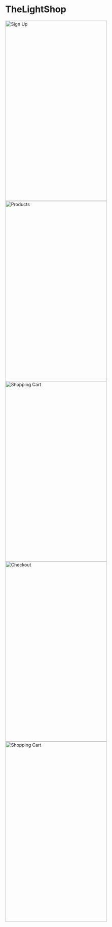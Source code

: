 # TheLightShop


<img src="https://github.com/lotpb/TheLightShop/blob/master/IMG_2720.jpg" alt="Sign Up" width="320" height="568"/>
<img src="https://github.com/lotpb/TheLightShop/blob/master/IMG_2721.jpg" alt="Products" width="320" height="568"/>


<img src="https://github.com/lotpb/TheLightShop/blob/master/IMG_2722.jpg" alt="Shopping Cart" width="320" height="568"/>
<img src="https://github.com/lotpb/TheLightShop/blob/master/IMG_2723.jpg" alt="Checkout" width="320" height="568"/>


<img src="https://github.com/lotpb/TheLightShop/blob/master/IMG_2724.jpg" alt="Shopping Cart" width="320" height="568"/>
